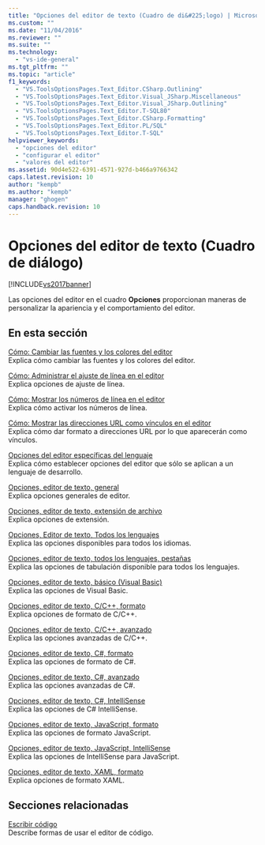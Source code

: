 ```yaml
---
title: "Opciones del editor de texto (Cuadro de di&#225;logo) | Microsoft Docs"
ms.custom: ""
ms.date: "11/04/2016"
ms.reviewer: ""
ms.suite: ""
ms.technology: 
  - "vs-ide-general"
ms.tgt_pltfrm: ""
ms.topic: "article"
f1_keywords: 
  - "VS.ToolsOptionsPages.Text_Editor.CSharp.Outlining"
  - "VS.ToolsOptionsPages.Text_Editor.Visual_JSharp.Miscellaneous"
  - "VS.ToolsOptionsPages.Text_Editor.Visual_JSharp.Outlining"
  - "VS.ToolsOptionsPages.Text_Editor.T-SQL80"
  - "VS.ToolsOptionsPages.Text_Editor.CSharp.Formatting"
  - "VS.ToolsOptionsPages.Text_Editor.PL/SQL"
  - "VS.ToolsOptionsPages.Text_Editor.T-SQL"
helpviewer_keywords: 
  - "opciones del editor"
  - "configurar el editor"
  - "valores del editor"
ms.assetid: 90d4e522-6391-4571-927d-b466a9766342
caps.latest.revision: 10
author: "kempb"
ms.author: "kempb"
manager: "ghogen"
caps.handback.revision: 10
---
```

# Opciones del editor de texto (Cuadro de di&#225;logo)
[!INCLUDE[vs2017banner](../../code-quality/includes/vs2017banner.md)]

Las opciones del editor en el cuadro **Opciones** proporcionan maneras de personalizar la apariencia y el comportamiento del editor.  
  
## En esta sección  
 [Cómo: Cambiar las fuentes y los colores del editor](../../ide/reference/how-to-change-fonts-and-colors-in-the-editor.md)  
 Explica cómo cambiar las fuentes y los colores del editor.  
  
 [Cómo: Administrar el ajuste de línea en el editor](../../ide/reference/how-to-manage-word-wrap-in-the-editor.md)  
 Explica opciones de ajuste de línea.  
  
 [Cómo: Mostrar los números de línea en el editor](../../ide/reference/how-to-display-line-numbers-in-the-editor.md)  
 Explica cómo activar los números de línea.  
  
 [Cómo: Mostrar las direcciones URL como vínculos en el editor](../../ide/reference/how-to-display-urls-as-links-in-the-editor.md)  
 Explica cómo dar formato a direcciones URL por lo que aparecerán como vínculos.  
  
 [Opciones del editor específicas del lenguaje](../../ide/reference/setting-language-specific-editor-options.md)  
 Explica cómo establecer opciones del editor que sólo se aplican a un lenguaje de desarrollo.  
  
 [Opciones, editor de texto, general](../../ide/reference/options-text-editor-general.md)  
 Explica opciones generales de editor.  
  
 [Opciones, editor de texto, extensión de archivo](../../ide/reference/options-text-editor-file-extension.md)  
 Explica opciones de extensión.  
  
 [Opciones, Editor de texto, Todos los lenguajes](../../ide/reference/options-text-editor-all-languages.md)  
 Explica las opciones disponibles para todos los idiomas.  
  
 [Opciones, editor de texto, todos los lenguajes, pestañas](../../ide/reference/options-text-editor-all-languages-tabs.md)  
 Explica las opciones de tabulación disponible para todos los lenguajes.  
  
 [Opciones, editor de texto, básico \(Visual Basic\)](../../ide/reference/options-text-editor-basic-visual-basic.md)  
 Explica las opciones de Visual Basic.  
  
 [Opciones, editor de texto, C\/C\+\+, formato](../../ide/reference/options-text-editor-c-cpp-formatting.md)  
 Explica opciones de formato de C\/C\+\+.  
  
 [Opciones, editor de texto, C\/C\+\+, avanzado](../../ide/reference/options-text-editor-c-cpp-advanced.md)  
 Explica las opciones avanzadas de C\/C\+\+.  
  
 [Opciones, editor de texto, C\#, formato](../../ide/reference/options-text-editor-csharp-formatting.md)  
 Explica las opciones de formato de C\#.  
  
 [Opciones, editor de texto, C\#, avanzado](../../ide/reference/options-text-editor-csharp-advanced.md)  
 Explica las opciones avanzadas de C\#.  
  
 [Opciones, editor de texto, C\#, IntelliSense](../../ide/reference/options-text-editor-csharp-intellisense.md)  
 Explica las opciones de C\# IntelliSense.  
  
 [Opciones, editor de texto, JavaScript, formato](../../ide/reference/options-text-editor-javascript-formatting.md)  
 Explica las opciones de formato JavaScript.  
  
 [Opciones, editor de texto, JavaScript, IntelliSense](../../ide/reference/options-text-editor-javascript-intellisense.md)  
 Explica las opciones de IntelliSense para JavaScript.  
  
 [Opciones, editor de texto, XAML, formato](../../ide/reference/options-text-editor-xaml-formatting.md)  
 Explica opciones de formato XAML.  
  
## Secciones relacionadas  
 [Escribir código](../../ide/writing-code-in-the-code-and-text-editor.md)  
 Describe formas de usar el editor de código.